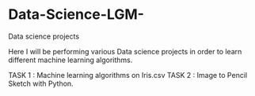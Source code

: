 # Data-Science-LGM-
Data science projects

Here I will be performing various Data science projects in order to learn different machine learning algorithms.


TASK 1 : Machine learning algorithms on Iris.csv
TASK 2 : Image to Pencil Sketch with Python.
